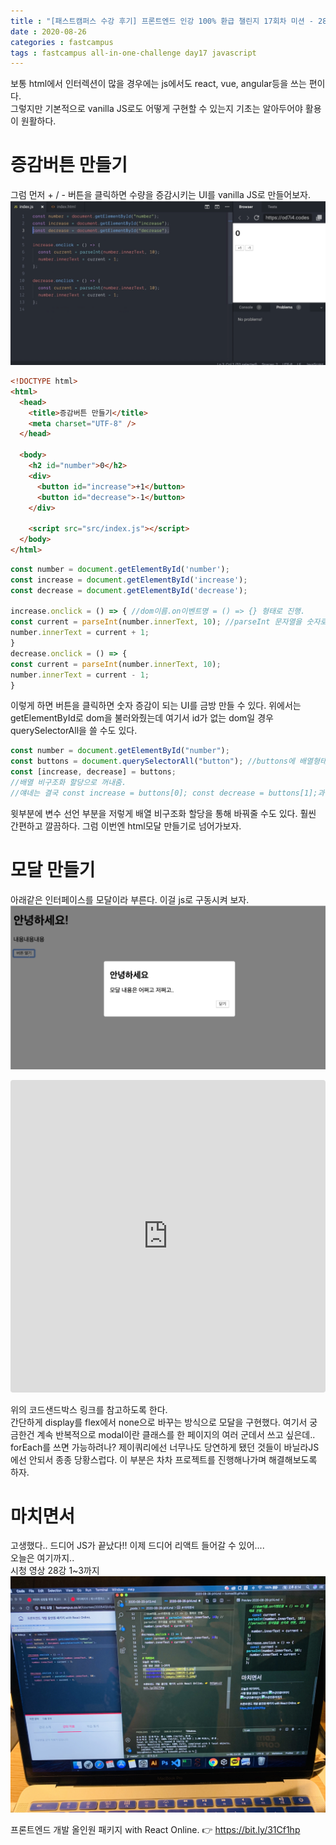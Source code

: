 ```yaml
---
title : "[패스트캠퍼스 수강 후기] 프론트엔드 인강 100% 환급 챌린지 17회차 미션 - 28강 html과 js연동"
date : 2020-08-26
categories : fastcampus 
tags : fastcampus all-in-one-challenge day17 javascript 
---
```

보통 html에서 인터렉션이 많을 경우에는 js에서도 react, vue, angular등을 쓰는 편이다.  
그렇지만 기본적으로 vanilla JS로도 어떻게 구현할 수 있는지 기초는 알아두어야 활용이 원활하다.  
# 증감버튼 만들기
그럼 먼저 + / - 버튼을 클릭하면 수량을 증감시키는 UI를 vanilla JS로 만들어보자.
![증감버튼](/images/200826-1.png)
```html
<!DOCTYPE html>
<html>
  <head>
    <title>증감버튼 만들기</title>
    <meta charset="UTF-8" />
  </head>

  <body>
    <h2 id="number">0</h2>
    <div>
      <button id="increase">+1</button>
      <button id="decrease">-1</button>
    </div>

    <script src="src/index.js"></script>
  </body>
</html>
```
```javascript
const number = document.getElementById('number');
const increase = document.getElementById('increase');
const decrease = document.getElementById('decrease');

increase.onclick = () => { //dom이름.on이벤트명 = () => {} 형태로 진행.
const current = parseInt(number.innerText, 10); //parseInt 문자열을 숫자로 변환, 10진수
number.innerText = current + 1;  
}
decrease.onclick = () => {
const current = parseInt(number.innerText, 10);
number.innerText = current - 1;  
}
```
이렇게 하면 버튼을 클릭하면 숫자 증감이 되는 UI를 금방 만들 수 있다. 위에서는 getElementById로 dom을 불러와줬는데 여기서 id가 없는 dom일 경우 querySelectorAll을 쓸 수도 있다.
```javascript
const number = document.getElementById("number");
const buttons = document.querySelectorAll("button"); //buttons에 배열형태로 두개의 버튼이 들어가 있음.
const [increase, decrease] = buttons; 
//배열 비구조화 할당으로 꺼내줌.
//얘네는 결국 const increase = buttons[0]; const decrease = buttons[1];과 같음.
```
윗부분에 변수 선언 부분을 저렇게 배열 비구조화 할당을 통해 바꿔줄 수도 있다. 훨씬 간편하고 깔끔하다. 그럼 이번엔 html모달 만들기로 넘어가보자.

# 모달 만들기
아래같은 인터페이스를 모달이라 부른다. 이걸 js로 구동시켜 보자.  
![모달](/images/200826-2.png)

<iframe src="https://codesandbox.io/embed/modal-85ui1?fontsize=14&hidenavigation=1&theme=dark"
     style="width:100%; height:500px; border:0; border-radius: 4px; overflow:hidden;"
     title="modal"
     allow="accelerometer; ambient-light-sensor; camera; encrypted-media; geolocation; gyroscope; hid; microphone; midi; payment; usb; vr; xr-spatial-tracking"
     sandbox="allow-forms allow-modals allow-popups allow-presentation allow-same-origin allow-scripts"
   ></iframe>

위의 코드샌드박스 링크를 참고하도록 한다.  
간단하게 display를 flex에서 none으로 바꾸는 방식으로 모달을 구현했다. 여기서 궁금한건 계속 반복적으로 modal이란 클래스를 한 페이지의 여러 군데서 쓰고 싶은데.. forEach를 쓰면 가능하려나? 제이쿼리에선 너무나도 당연하게 됐던 것들이 바닐라JS에선 안되서 종종 당황스럽다. 이 부분은 차차 프로젝트를 진행해나가며 해결해보도록 하자.  

# 마치면서
고생했다.. 드디어 JS가 끝났다!! 이제 드디어 리액트 들어갈 수 있어....  
오늘은 여기까지..    
시청 영상 28강 1~3까지
![수강인증이미지](/images/200826-3.jpeg)
   
프론트엔드 개발 올인원 패키지 with React Online. 👉 https://bit.ly/31Cf1hp